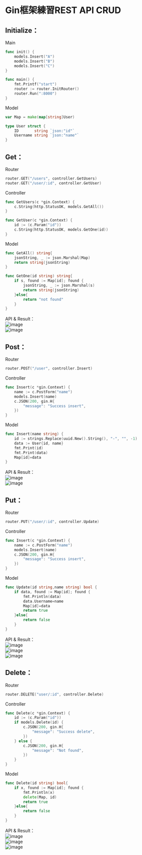 # Gin框架練習REST API CRUD  

## Initialize：  
Main

```go
func init() {
	models.Insert("A")
	models.Insert("B")
	models.Insert("C")
}

func main() {
	fmt.Printf("start")
	router := router.InitRouter()
	router.Run(":8000")
}
```

Model
```go
var Map = make(map[string]User)

type User struct {
	ID       string `json:"id"`
	Username string `json:"name"`
}
```


## Get：  
Router
```go
router.GET("/users", controller.GetUsers)
router.GET("/user/:id", controller.GetUser)
```

Controller
```go
func GetUsers(c *gin.Context) {
	c.String(http.StatusOK, models.GetAll())
}

func GetUser(c *gin.Context) {
	id := (c.Param("id"))
	c.String(http.StatusOK, models.GetOne(id))
}
```
Model
```go
func GetAll() string{
	jsonString, _ := json.Marshal(Map)
	return string(jsonString)
}

func GetOne(id string) string{
	if s, found := Map[id]; found {
		jsonString, _ := json.Marshal(s)
		return string(jsonString)
	}else{
		return "not found"
	}
}
```

API & Result：    
![image](Img/getAll.png)  
![image](Img/getOne.png)  


## Post：  
Router
```go
router.POST("/user", controller.Insert)
```

Controller
```go
func Insert(c *gin.Context) {
	name := c.PostForm("name")
	models.Insert(name)
	c.JSON(200, gin.H{
		"message": "Success insert",
	})
}
```

Model
```go
func Insert(name string) {
	id := strings.Replace(uuid.New().String(), "-", "", -1)
	data := User{id, name}
	fmt.Print(id)
	fmt.Print(data)
	Map[id]=data
}
```

API & Result：    
![image](Img/ins.png)  
![image](Img/ins_get.png)  

## Put：  
Router
```go
router.PUT("/user/:id", controller.Update)
```

Controller
```go
func Insert(c *gin.Context) {
	name := c.PostForm("name")
	models.Insert(name)
	c.JSON(200, gin.H{
		"message": "Success insert",
	})
}
```

Model
```go
func Update(id string,name string) bool {
	if data, found := Map[id]; found {
		fmt.Println(data)
		data.Username=name
		Map[id]=data
		return true
	}else{
		return false
	}
}
```

API & Result：    
![image](Img/put_suces.png)  
![image](Img/put_get.png)  
![image](Img/put_fail.png)  

## Delete：  
Router
```go
router.DELETE("user/:id", controller.Delete)
```

Controller
```go
func Delete(c *gin.Context) {
	id := (c.Param("id"))
	if models.Delete(id) {
		c.JSON(200, gin.H{
			"message": "Success delete",
		})
	} else {
		c.JSON(200, gin.H{
			"message": "Not found",
		})
	}
}
```

Model
```go
func Delete(id string) bool{
	if x, found := Map[id]; found {
		fmt.Println(x)  
		delete(Map, id)
		return true
	}else{
		return false
	}
}
```

API & Result：    
![image](Img/del_suces.png)  
![image](Img/del_get.png)  
![image](Img/del_fail.png)  
